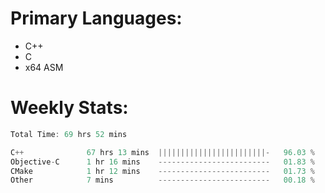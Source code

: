 # Primary Languages:
- C++
- C
- x64 ASM

# Weekly Stats:
<!--START_SECTION:waka-->

```C++
Total Time: 69 hrs 52 mins

C++              67 hrs 13 mins  ||||||||||||||||||||||||-   96.03 %
Objective-C      1 hr 16 mins    -------------------------   01.83 %
CMake            1 hr 12 mins    -------------------------   01.73 %
Other            7 mins          -------------------------   00.18 %
```

<!--END_SECTION:waka-->


